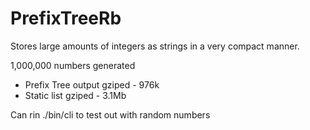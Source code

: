 # PrefixTreeRb

Stores large amounts of integers as strings in a very compact manner.

1,000,000 numbers generated
* Prefix Tree output gziped - 976k
* Static list gziped - 3.1Mb

Can rin ./bin/cli to test out with random numbers
